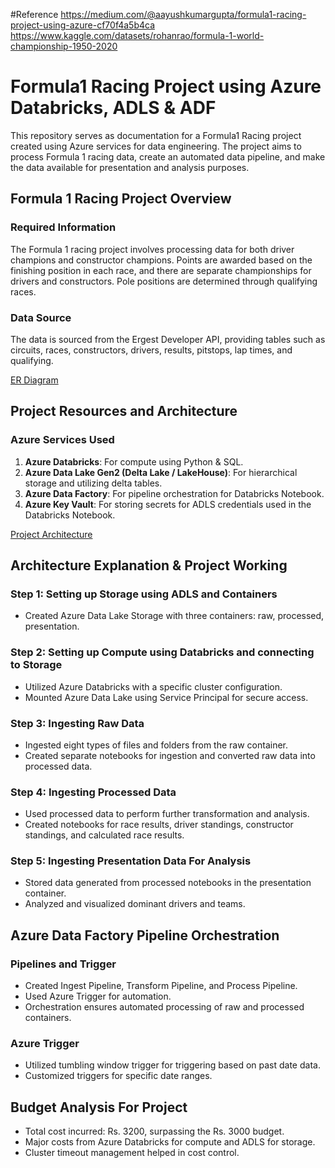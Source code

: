 #Reference
https://medium.com/@aayushkumargupta/formula1-racing-project-using-azure-cf70f4a5b4ca
https://www.kaggle.com/datasets/rohanrao/formula-1-world-championship-1950-2020

# Formula1 Racing Project using Azure Databricks, ADLS & ADF

This repository serves as documentation for a Formula1 Racing project created using Azure services for data engineering. The project aims to process Formula 1 racing data, create an automated data pipeline, and make the data available for presentation and analysis purposes.


## Formula 1 Racing Project Overview

### Required Information
The Formula 1 racing project involves processing data for both driver champions and constructor champions. Points are awarded based on the finishing position in each race, and there are separate championships for drivers and constructors. Pole positions are determined through qualifying races.

### Data Source
The data is sourced from the Ergest Developer API, providing tables such as circuits, races, constructors, drivers, results, pitstops, lap times, and qualifying.

[ER Diagram](http://ergast.com/images/ergast_db.png)

## Project Resources and Architecture

### Azure Services Used
1. **Azure Databricks**: For compute using Python & SQL.
2. **Azure Data Lake Gen2 (Delta Lake / LakeHouse)**: For hierarchical storage and utilizing delta tables.
3. **Azure Data Factory**: For pipeline orchestration for Databricks Notebook.
4. **Azure Key Vault**: For storing secrets for ADLS credentials used in the Databricks Notebook.

[Project Architecture](https://drive.google.com/file/d/1BKSwQUhMUOys5_y_fba1bj47fXk-ImmA/view?usp=sharing)

## Architecture Explanation & Project Working

### Step 1: Setting up Storage using ADLS and Containers
- Created Azure Data Lake Storage with three containers: raw, processed, presentation.

### Step 2: Setting up Compute using Databricks and connecting to Storage
- Utilized Azure Databricks with a specific cluster configuration.
- Mounted Azure Data Lake using Service Principal for secure access.

### Step 3: Ingesting Raw Data
- Ingested eight types of files and folders from the raw container.
- Created separate notebooks for ingestion and converted raw data into processed data.

### Step 4: Ingesting Processed Data
- Used processed data to perform further transformation and analysis.
- Created notebooks for race results, driver standings, constructor standings, and calculated race results.

### Step 5: Ingesting Presentation Data For Analysis
- Stored data generated from processed notebooks in the presentation container.
- Analyzed and visualized dominant drivers and teams.

## Azure Data Factory Pipeline Orchestration

### Pipelines and Trigger
- Created Ingest Pipeline, Transform Pipeline, and Process Pipeline.
- Used Azure Trigger for automation.
- Orchestration ensures automated processing of raw and processed containers.

### Azure Trigger
- Utilized tumbling window trigger for triggering based on past date data.
- Customized triggers for specific date ranges.

## Budget Analysis For Project
- Total cost incurred: Rs. 3200, surpassing the Rs. 3000 budget.
- Major costs from Azure Databricks for compute and ADLS for storage.
- Cluster timeout management helped in cost control.
